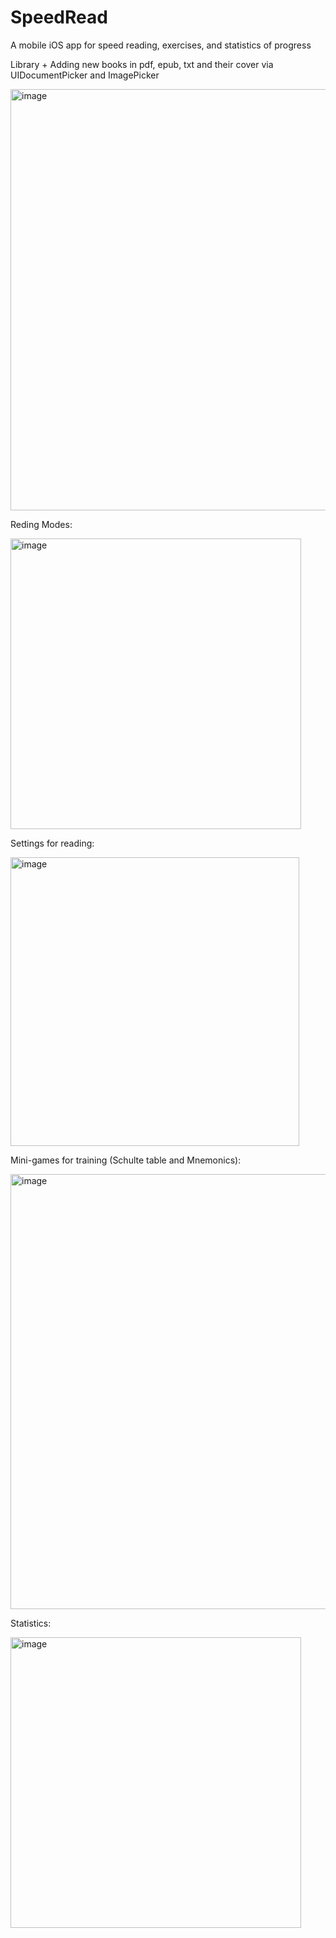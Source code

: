 # SpeedRead
A mobile iOS app for speed reading, exercises, and statistics of progress


Library + Adding new books in pdf, epub, txt and their cover via UIDocumentPicker and ImagePicker

<img width="674" alt="image" src="https://user-images.githubusercontent.com/67370165/235834661-2f34bdef-53a4-4117-baf0-0d764ab3eaec.png">


Reding Modes:

<img width="465" alt="image" src="https://user-images.githubusercontent.com/67370165/235834790-99210c58-37d0-4bc2-8444-7ed726f47595.png">


Settings for reading:

<img width="462" alt="image" src="https://user-images.githubusercontent.com/67370165/235834823-2e73754f-1f23-489a-858f-af1bfa883e53.png">


Mini-games for training (Schulte table and Mnemonics):

<img width="696" alt="image" src="https://user-images.githubusercontent.com/67370165/235834871-322489f2-4ffc-4b02-8b74-a454f03b1331.png">


Statistics:

<img width="465" alt="image" src="https://user-images.githubusercontent.com/67370165/235834924-8f7a5f03-66b8-4fc8-bbd9-a48fe35c8d9b.png">
